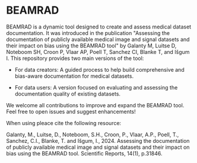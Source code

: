 # BEAMRAD
BEAMRAD is a dynamic tool designed to create and assess medical dataset documentation. It was introduced in the publication "Assessing the documentation of publicly available medical image and signal datasets and their impact on bias using the BEAMRAD tool" by Galanty M, Luitse D, Noteboom SH, Croon P, Vlaar AP, Poell T, Sanchez CI, Blanke T, and Išgum I. This repository provides two main versions of the tool:

- For data creators: A guided process to help build comprehensive and bias-aware documentation for medical datasets.

- For data users: A version focused on evaluating and assessing the documentation quality of existing datasets.

We welcome all contributions to improve and expand the BEAMRAD tool. Feel free to open issues and  suggest enhancements!

When using pleace cite the following resource: 

Galanty, M., Luitse, D., Noteboom, S.H., Croon, P., Vlaar, A.P., Poell, T., Sanchez, C.I., Blanke, T. and Išgum, I., 2024. Assessing the documentation of publicly available medical image and signal datasets and their impact on bias using the BEAMRAD tool. Scientific Reports, 14(1), p.31846.

